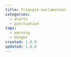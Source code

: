 ```yaml
---
title: Triangle exclamation
categories:
  - alerts
  - punctuation
tags:
  - warning
  - danger
created: 1.0.0
updated: 1.0.0
---
```

